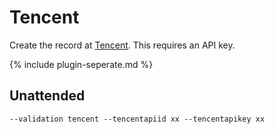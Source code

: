 ---
---
# Tencent
Create the record at [Tencent](https://www.tencent.com/). This requires an API key.

{% include plugin-seperate.md %}

## Unattended 
`--validation tencent --tencentapiid xx --tencentapikey xx`